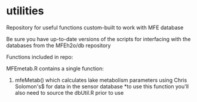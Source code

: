 # utilities
Repository for useful functions custom-built to work with MFE database

Be sure you have up-to-date versions of the scripts for interfacing with the databases from the MFEh2o/db repository

Functions included in repo:

MFEmetab.R contains a single function:
1. mfeMetab() which calculates lake metabolism parameters using Chris Solomon's$
for data in the sensor database
*to use this function you'll also need to source the dbUtil.R prior to use
